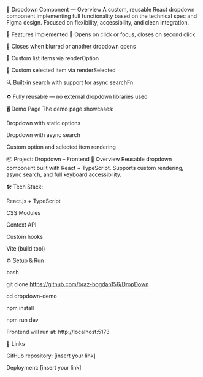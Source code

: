 🧩 Dropdown Component — Overview
A custom, reusable React dropdown component implementing full functionality based on the technical spec and Figma design. Focused on flexibility, accessibility, and clean integration.

🔧 Features Implemented
🔘 Opens on click or focus, closes on second click

🔄 Closes when blurred or another dropdown opens

🧩 Custom list items via renderOption

🎨 Custom selected item via renderSelected

🔍 Built-in search with support for async searchFn

♻️ Fully reusable — no external dropdown libraries used

🖥️ Demo Page
The demo page showcases:

Dropdown with static options

Dropdown with async search

Custom option and selected item rendering

📦 Project: Dropdown – Frontend
🚀 Overview
Reusable dropdown component built with React + TypeScript. Supports custom rendering, async search, and full keyboard accessibility.

🛠 Tech Stack:

React.js + TypeScript

CSS Modules

Context API

Custom hooks

Vite (build tool)

⚙️ Setup & Run

bash

git clone https://github.com/braz-bogdan156/DropDown

cd dropdown-demo

npm install

npm run dev

Frontend will run at: http://localhost:5173

🔗 Links

GitHub repository: [insert your link]

Deployment: [insert your link]